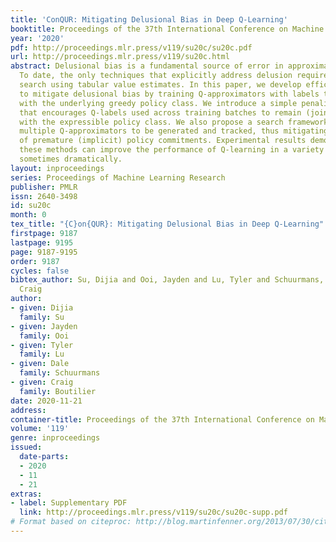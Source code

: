 ```yaml
---
title: 'ConQUR: Mitigating Delusional Bias in Deep Q-Learning'
booktitle: Proceedings of the 37th International Conference on Machine Learning
year: '2020'
pdf: http://proceedings.mlr.press/v119/su20c/su20c.pdf
url: http://proceedings.mlr.press/v119/su20c.html
abstract: Delusional bias is a fundamental source of error in approximate Q-learning.
  To date, the only techniques that explicitly address delusion require comprehensive
  search using tabular value estimates. In this paper, we develop efficient methods
  to mitigate delusional bias by training Q-approximators with labels that are "consistent"
  with the underlying greedy policy class. We introduce a simple penalization scheme
  that encourages Q-labels used across training batches to remain (jointly) consistent
  with the expressible policy class. We also propose a search framework that allows
  multiple Q-approximators to be generated and tracked, thus mitigating the effect
  of premature (implicit) policy commitments. Experimental results demonstrate that
  these methods can improve the performance of Q-learning in a variety of Atari games,
  sometimes dramatically.
layout: inproceedings
series: Proceedings of Machine Learning Research
publisher: PMLR
issn: 2640-3498
id: su20c
month: 0
tex_title: "{C}on{QUR}: Mitigating Delusional Bias in Deep Q-Learning"
firstpage: 9187
lastpage: 9195
page: 9187-9195
order: 9187
cycles: false
bibtex_author: Su, Dijia and Ooi, Jayden and Lu, Tyler and Schuurmans, Dale and Boutilier,
  Craig
author:
- given: Dijia
  family: Su
- given: Jayden
  family: Ooi
- given: Tyler
  family: Lu
- given: Dale
  family: Schuurmans
- given: Craig
  family: Boutilier
date: 2020-11-21
address: 
container-title: Proceedings of the 37th International Conference on Machine Learning
volume: '119'
genre: inproceedings
issued:
  date-parts:
  - 2020
  - 11
  - 21
extras:
- label: Supplementary PDF
  link: http://proceedings.mlr.press/v119/su20c/su20c-supp.pdf
# Format based on citeproc: http://blog.martinfenner.org/2013/07/30/citeproc-yaml-for-bibliographies/
---
```

